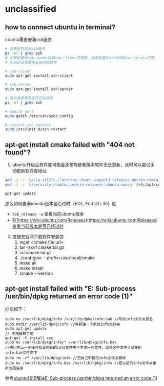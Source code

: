 # unclassified

## how to connect ubuntu in terminal?
ubuntu需要安装ssh服务
```bash
# 查看是否安装ssh服务
ps -ef | grep ssh
# 如果能看到ssh-agent说明ssh-client已安装、如果能看到sshd说明ssh-server已安
# 否则的话需要用安装对应软件

# ssh-client
sudo apt-get install ssh-client

# ssh-server
sudo apt-get install ssh-server

# 再次查看服务是否已经启动
ps -ef | grep ssh

# modify port
sudo gedit /etc/ssh/sshd_config

# restart ssh service
sudo /etc/init.d/ssh restart
```

## apt-get install cmake failed with "404 not found"?
1. ubuntu升级后软件库可能会迁移导致老版本软件无法更新，此时可以尝试手动更新软件库地址
```bash
sed -i -r 's/([a-z]{2}\.)?archive.ubuntu.com/old-releases.ubuntu.com/g' /etc/apt/sources.list
sed -i -r 's/security.ubuntu.com/old-releases.ubuntu.com/g' /etc/apt/sources.list

apt-get update
```
那么如何查询ubuntu版本是否过时（EOL, End Of Life）呢
* `lsb_release -a` 查看当前ubuntu版本
* 在[https://wiki.ubuntu.com/Releases](https://wiki.ubuntu.com/Releases)查看当前版本是否已经过时

2. 直接去官网下载软件安装包
    1. wget \<cmake file url\>
    2. tar -zxvf cmake.tar.gz
    3. cd cmake.tar.gz
    4. ./configure --prefix=/usr/local/cmake
    5. make all
    6. make install
    7. cmake --version

## apt-get install failed with "E: Sub-process /usr/bin/dpkg returned an error code (1)"
办法如下：
```
sudo mv /var/lib/dpkg/info /var/lib/dpkg/info.bak //现将info文件夹更名
sudo mkdir /var/lib/dpkg/info //再新建一个新的info文件夹
sudo apt-get update
// 不用解释了吧
apt-get -f install xxx
sudo mv /var/lib/dpkg/info/* /var/lib/dpkg/info.bak
//执行完上一步操作后会在新的info文件夹下生成一些文件，现将这些文件全部移到info.bak文件夹下
sudo rm -rf /var/lib/dpkg/info //把自己新建的info文件夹删掉
sudo mv /var/lib/dpkg/info.bak /var/lib/dpkg/info //把以前的info文件夹重新改回名字
```
参考[ubuntu错误解决E: Sub-process /usr/bin/dpkg returned an error code (1)](http://yanue.net/post-123.html)
